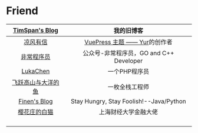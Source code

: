 # Friend

| [TimSpan's Blog](https://timspan.github.io/Timpages/demo.html) |                          我的旧博客                          |
| :----------------------------------------------------------: | :----------------------------------------------------------: |
|               [凉风有信](https://gleehub.com/)               | [VuePress 主题 —— Yur](https://github.com/cnguu/vuepress-theme-yur)的创作者 |
|              [非常程序员](https://pengrl.com/)               |           公众号-非常程序员，GO and C++ Developer            |
|               [LukaChen](http://lukachen.com/)               |                        一个PHP程序员                         |
|      [飞跃高山与大洋的鱼](https://docs.shanyuhai.top/)       |                        一枚全栈工程师                        |
|            [Finen's Blog](https://www.finen.top/)            |           Stay Hungry, Stay Foolish!--Java/Python            |
|              [樱花庄的白猫](https://2heng.xin/)              |                     上海财经大学金融大佬                     |
|                                                              |                                                              |
|                                                              |                                                              |
|                                                              |                                                              |
|                                                              |                                                              |

